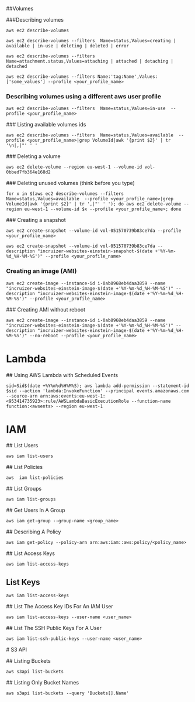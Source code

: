 ##Volumes

###Describing volumes

```
aws ec2 describe-volumes
```

```
aws ec2 describe-volumes --filters  Name=status,Values=creating | available | in-use | deleting | deleted | error
```

```
aws ec2 describe-volumes --filters  Name=attachment.status,Values=attaching | attached | detaching | detached
```

```
aws ec2 describe-volumes --filters Name:'tag:Name',Values: ['some_values'] --profile <your_profile_name>
```

### Describing volumes using a different aws user profile

```
aws ec2 describe-volumes --filters  Name=status,Values=in-use  --profile <your_profile_name>
```

### Listing available volumes ids

```
aws ec2 describe-volumes --filters  Name=status,Values=available  --profile <your_profile_name>|grep VolumeId|awk '{print $2}' | tr '\n|,|"' ' '
```


### Deleting a volume

```
aws ec2 delete-volume --region eu-west-1 --volume-id vol-0bbed7fb364e168d2
```


### Deleting unused volumes (think before you type)

```
for x in $(aws ec2 describe-volumes --filters  Name=status,Values=available  --profile <your_profile_name>|grep VolumeId|awk '{print $2}' | tr ',|"' ' '); do aws ec2 delete-volume --region eu-west-1 --volume-id $x --profile <your_profile_name>; done
```


### Creating a snapshot

```
aws ec2 create-snapshot --volume-id vol-051570739b83ce7da --profile <your_profile_name>
```

```
aws ec2 create-snapshot --volume-id vol-051570739b83ce7da --description "incruizer-websites-einstein-snapshot-$(date +'%Y-%m-%d_%H-%M-%S')" --profile <your_profile_name>
```

### Creating an image (AMI)

```
aws ec2 create-image --instance-id i-0ab8968eb4daa3859 --name "incruizer-websites-einstein-image-$(date +'%Y-%m-%d_%H-%M-%S')" --description "incruizer-websites-einstein-image-$(date +'%Y-%m-%d_%H-%M-%S')" --profile <your_profile_name>
```


### Creating AMI without reboot

```
aws ec2 create-image --instance-id i-0ab8968eb4daa3859 --name "incruizer-websites-einstein-image-$(date +'%Y-%m-%d_%H-%M-%S')" --description "incruizer-websites-einstein-image-$(date +'%Y-%m-%d_%H-%M-%S')" --no-reboot --profile <your_profile_name>
```

# Lambda

## Using AWS Lambda with Scheduled Events

```
sid=Sid$(date +%Y%m%d%H%M%S); aws lambda add-permission --statement-id $sid --action 'lambda:InvokeFunction' --principal events.amazonaws.com --source-arn arn:aws:events:eu-west-1:<953414735923>:rule/AWSLambdaBasicExecutionRole --function-name function:<awsents> --region eu-west-1
```


# IAM

## List Users

```
aws iam list-users
```


## List Policies

```
aws  iam list-policies
```


## List Groups

```
aws iam list-groups
```


## Get Users In A Group

```
aws iam get-group --group-name <group_name>
```


## Describing A Policy

```
aws iam get-policy --policy-arn arn:aws:iam::aws:policy/<policy_name>
```


## List Access Keys

```
aws iam list-access-keys
```


## List Keys

```
aws iam list-access-keys
```


## List The Access Key IDs For An IAM User

```
aws iam list-access-keys --user-name <user_name>
```


## List The SSH Public Keys For A User

```
aws iam list-ssh-public-keys --user-name <user_name>
```


# S3 API

## Listing Buckets

```
aws s3api list-buckets
```


## Listing Only Bucket Names

```
aws s3api list-buckets --query 'Buckets[].Name'
```






